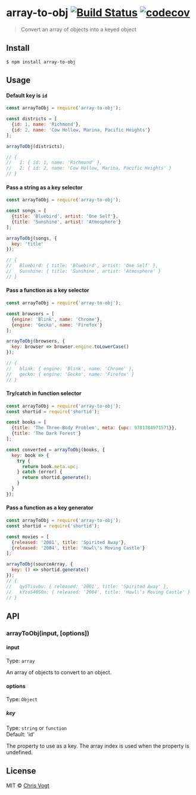 # array-to-obj [![Build Status](https://travis-ci.org/chrisvogt/array-to-obj.svg?branch=master)](https://travis-ci.org/chrisvogt/array-to-obj) [![codecov](https://codecov.io/gh/chrisvogt/array-to-obj/badge.svg?branch=master)](https://codecov.io/gh/chrisvogt/array-to-obj?branch=master)

> Convert an array of objects into a keyed object


## Install

```
$ npm install array-to-obj
```


## Usage

#### Default key is `id`

```js
const arrayToObj = require('array-to-obj');

const districts = [
  {id: 1, name: 'Richmond'},
  {id: 2, name: 'Cow Hollow, Marina, Pacific Heights'}
];

arrayToObj(districts);

// {
//   1: { id: 1, name: 'Richmond' },
//   2: { id: 2, name: 'Cow Hollow, Marina, Pacific Heights' }
// }
```

#### Pass a string as a key selector

```js
const arrayToObj = require('array-to-obj');

const songs = [
  {title: 'Bluebird', artist: 'One Self'},
  {title: 'Sunshine', artist: 'Atmosphere'}
];

arrayToObj(songs, {
  key: 'title'
});

// {
//   Bluebird: { title: 'Bluebird', artist: 'One Self' },
//   Sunshine: { title: 'Sunshine', artist: 'Atmosphere' }
// }
```

#### Pass a function as a key selector

```js
const arrayToObj = require('array-to-obj');

const browsers = [
  {engine: 'Blink', name: 'Chrome'},
  {engine: 'Gecko', name: 'Firefox'}
];

arrayToObj(browsers, {
  key: browser => browser.engine.toLowerCase()
});

// {
//   blink: { engine: 'Blink', name: 'Chrome' },
//   gecko: { engine: 'Gecko', name: 'Firefox' }
// }
```

#### Try/catch in function selector

```js
const arrayToObj = require('array-to-obj');
const shortid = require('shortid');

const books = [
  {title: 'The Three-Body Problem', meta: {upc: 9781784971571}},
  {title: 'The Dark Forest'}
];

const converted = arrayToObj(books, {
  key: book => {
    try {
      return book.meta.upc;
    } catch (error) {
      return shortid.generate();
    }
  }
});
```

#### Pass a function as a key generator

```js
const arrayToObj = require('array-to-obj');
const shortid = require('shortid');

const movies = [
  {released: '2001', title: 'Spirited Away'},
  {released: '2004', title: 'Howl\'s Moving Castle'}
];

arrayToObj(sourceArray, {
  key: () => shortid.generate()
});
// {
//   qy5Tisvbu: { released: '2001', title: 'Spirited Away' },
//   kYzoS40SOn: { released: '2004', title: 'Howl\'s Moving Castle' }
// }
```


## API

### arrayToObj(input, [options])

#### input

Type: `array`

An array of objects to convert to an object.

#### options

Type: `Object`

##### key

Type: `string` or `function`<br>
Default: 'id'

The property to use as a key. The array index is used when the property is undefined.


## License

MIT © [Chris Vogt](https://chrisvogt.me)
